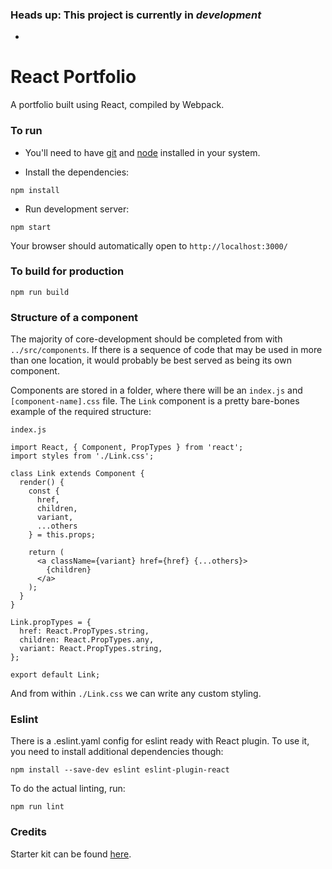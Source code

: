 ### Heads up: This project is currently in *development*
-
# React Portfolio
A portfolio built using React, compiled by Webpack.

### To run

* You'll need to have [git](https://git-scm.com/) and [node](https://nodejs.org/en/) installed in your system.

* Install the dependencies:

```
npm install
```

* Run development server:

```
npm start
```

Your browser should automatically open to `http://localhost:3000/`

### To build for production

```
npm run build

```

### Structure of a component 

The majority of core-development should be completed from with `../src/components`. If there is a sequence of code that may be used in more than one location, it would probably be best served as being its own component. 

Components are stored in a folder, where there will be an `index.js` and `[component-name].css` file. The `Link` component is a pretty bare-bones example of the required structure:

`index.js`

```
import React, { Component, PropTypes } from 'react';
import styles from './Link.css';

class Link extends Component {
  render() {
    const { 
      href,
      children,
      variant,
      ...others
    } = this.props;

    return (
      <a className={variant} href={href} {...others}>
        {children}
      </a>
    );
  }
}

Link.propTypes = {
  href: React.PropTypes.string,
  children: React.PropTypes.any,
  variant: React.PropTypes.string,
};

export default Link;
```

And from within `./Link.css` we can write any custom styling.

### Eslint
There is a .eslint.yaml config for eslint ready with React plugin.
To use it, you need to install additional dependencies though:

```
npm install --save-dev eslint eslint-plugin-react
```

To do the actual linting, run:

```
npm run lint
```

### Credits 

Starter kit can be found [here](https://github.com/alicoding/react-webpack-babel).